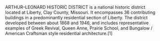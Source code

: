 ARTHUR–LEONARD HISTORIC DISTRICT is a national historic district located at Liberty, Clay County, Missouri. It encompasses 36 contributing buildings in a predominantly residential section of Liberty. The district developed between about 1868 and 1946, and includes representative examples of Greek Revival, Queen Anne, Prairie School, and Bungalow / American Craftsman style residential architecture.[1]

